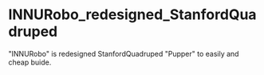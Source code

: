 # INNURobo_redesigned_StanfordQuadruped
"INNURobo" is redesigned  StanfordQuadruped "Pupper" to easily and cheap buide.
